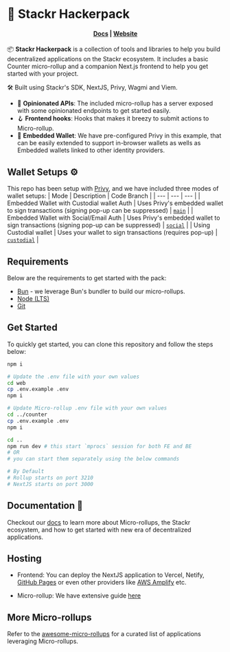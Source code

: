 # 🎒 Stackr Hackerpack

<h4 align="center">
  <a href="https://docs.stf.xyz">Docs</a> |
  <a href="https://stackrlabs.xyz">Website</a>
</h4>

📦 **Stackr Hackerpack** is a collection of tools and libraries to help you build decentralized applications on the Stackr ecosystem. It includes a basic Counter micro-rollup and a companion Next.js frontend to help you get started with your project.

🛠️ Built using Stackr's SDK, NextJS, Privy, Wagmi and Viem.

- :thought_balloon: **Opinionated APIs**: The included micro-rollup has a server exposed with some opinionated endpoints to get started easily.
- :hook: **Frontend hooks**: Hooks that makes it breezy to submit actions to Micro-rollup.
- :closed_lock_with_key: **Embedded Wallet**: We have pre-configured Privy in this example, that can be easily extended to support in-browser wallets as wells as Embedded wallets linked to other identity providers.

## Wallet Setups ⚙️

This repo has been setup with [Privy](https://www.privy.io/), and we have included three modes of wallet setups:
| Mode | Description | Code Branch |
| --- | --- | --- |
| Embedded Wallet with Custodial wallet Auth | Uses Privy's embedded wallet to sign transactions (signing pop-up can be suppressed) | [`main`](https://github.com/stackrlabs/hackerpack/) |
| Embedded Wallet with Social/Email Auth | Uses Privy's embedded wallet to sign transactions (signing pop-up can be suppressed) | [`social`](https://github.com/stackrlabs/hackerpack/tree/social) |
| Using Custodial wallet | Uses your wallet to sign transactions (requires pop-up) | [`custodial`](https://github.com/stackrlabs/hackerpack/tree/custodial) |

## Requirements

Below are the requirements to get started with the pack:

- [Bun](https://bun.sh) - we leverage Bun's bundler to build our micro-rollups.
- [Node (LTS)](https://nodejs.org/en/download/)
- [Git](https://git-scm.com/downloads)

## Get Started

To quickly get started, you can clone this repository and follow the steps below:

```bash
npm i

# Update the .env file with your own values
cd web
cp .env.example .env
npm i

# Update Micro-rollup .env file with your own values
cd ../counter
cp .env.example .env
npm i

cd ..
npm run dev # this start `mprocs` session for both FE and BE
# OR 
# you can start them separately using the below commands

# By Default
# Rollup starts on port 3210
# NextJS starts on port 3000
```

## Documentation :book:

Checkout our [docs](https://docs.stf.xyz) to learn more about Micro-rollups, the Stackr ecosystem, and how to get started with new era of decentralized applications.

## Hosting

- Frontend: You can deploy the NextJS application to Vercel, Netify, [GitHub Pages](https://www.freecodecamp.org/news/how-to-deploy-next-js-app-to-github-pages/) or even other providers like [AWS Amplify](https://aws.amazon.com/amplify/) etc.

- Micro-rollup: We have extensive guide [here](https://docs.stf.xyz/build/guides/hosting)

## More Micro-rollups

Refer to the [awesome-micro-rollups](https://github.com/aashutoshrathi/awesome-micro-rollups) for a curated list of applications leveraging Micro-rollups.
